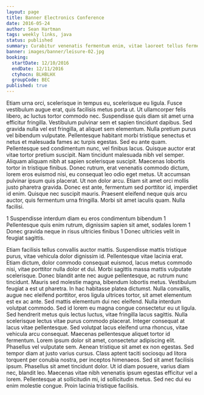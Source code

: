 ```yaml
---
layout: page
title: Banner Electronics Conference
date: 2016-05-24
author: Sean Hartman
tags: weekly links, java
status: published
summary: Curabitur venenatis fermentum enim, vitae laoreet tellus fermentum.
banner: images/banner/leisure-02.jpg
booking:
  startDate: 12/10/2016
  endDate: 12/11/2016
  ctyhocn: BLHBLHX
  groupCode: BEC
published: true
---
```

Etiam urna orci, scelerisque in tempus eu, scelerisque eu ligula. Fusce vestibulum augue erat, quis facilisis metus porta ut. Ut ullamcorper felis libero, ac luctus tortor commodo nec. Suspendisse quis diam sit amet urna efficitur fringilla. Vestibulum pulvinar sem et sapien tincidunt dapibus. Sed gravida nulla vel est fringilla, at aliquet sem elementum. Nulla pretium purus vel bibendum vulputate.
Pellentesque habitant morbi tristique senectus et netus et malesuada fames ac turpis egestas. Sed eu ante quam. Pellentesque sed condimentum nunc, vel finibus lacus. Quisque auctor erat vitae tortor pretium suscipit. Nam tincidunt malesuada nibh vel semper. Aliquam aliquam nibh at sapien scelerisque suscipit. Maecenas lobortis tortor in tristique finibus. Donec rutrum, erat venenatis commodo dictum, lorem eros euismod nisi, eu consequat leo odio eget metus. Ut accumsan pulvinar ipsum quis placerat. Ut non dolor arcu. Etiam sit amet orci mollis justo pharetra gravida. Donec est ante, fermentum sed porttitor id, imperdiet id enim. Quisque nec suscipit mauris. Praesent eleifend neque quis arcu auctor, quis fermentum urna fringilla. Morbi sit amet iaculis quam. Nulla facilisi.

1 Suspendisse interdum diam eu eros condimentum bibendum
1 Pellentesque quis enim rutrum, dignissim sapien sit amet, sodales lorem
1 Donec gravida neque in risus ultricies finibus
1 Donec ultricies velit in feugiat sagittis.

Etiam facilisis tellus convallis auctor mattis. Suspendisse mattis tristique purus, vitae vehicula dolor dignissim id. Pellentesque vitae lacinia erat. Etiam dictum, dolor commodo consequat euismod, lacus metus commodo nisi, vitae porttitor nulla dolor et dui. Morbi sagittis massa mattis vulputate scelerisque. Donec blandit ante nec augue pellentesque, ac rutrum nunc tincidunt. Mauris sed molestie magna, bibendum lobortis metus. Vestibulum feugiat a est ut pharetra. In hac habitasse platea dictumst. Nulla convallis, augue nec eleifend porttitor, eros ligula ultrices tortor, sit amet elementum est ex ac ante. Sed mattis elementum dui nec eleifend. Nulla interdum volutpat commodo. Sed id lorem eu magna congue consectetur eu ut ligula. Sed hendrerit metus quis lectus luctus, vitae fringilla lacus sagittis. Nulla scelerisque lectus vitae purus commodo placerat. Integer consequat at lacus vitae pellentesque.
Sed volutpat lacus eleifend urna rhoncus, vitae vehicula arcu consequat. Maecenas pellentesque aliquet tortor id fermentum. Lorem ipsum dolor sit amet, consectetur adipiscing elit. Phasellus vel vulputate sem. Aenean tristique sit amet ex non egestas. Sed tempor diam at justo varius cursus. Class aptent taciti sociosqu ad litora torquent per conubia nostra, per inceptos himenaeos. Sed sit amet facilisis ipsum. Phasellus sit amet tincidunt dolor. Ut id diam posuere, varius diam nec, blandit leo. Maecenas vitae nibh venenatis ipsum egestas efficitur vel a lorem. Pellentesque at sollicitudin mi, id sollicitudin metus. Sed nec dui eu enim molestie congue. Proin lacinia tristique facilisis.
